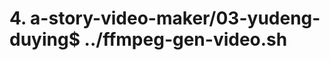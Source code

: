  
<!-- # 1. 请把下面的故事修改一下，以避免侵权；并生成3张图片，用作封面和插图-->

<!-- # 2. 请为上面的故事生成3张图片，用作封面和插图 -->

<!-- # 3.去掉 图的 水印   -->

# 4. a-story-video-maker/03-yudeng-duying$ ../ffmpeg-gen-video.sh 

